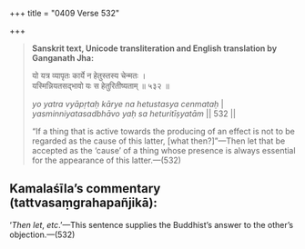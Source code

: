 +++
title = "0409 Verse 532"

+++
> **Sanskrit text, Unicode transliteration and English translation by Ganganath Jha:** 
>
> यो यत्र व्यापृतः कार्ये न हेतुस्तस्य चेन्मतः ।  
> यस्मिन्नियतसद्भावो यः स हेतुरितीष्यताम् ॥ ५३२ ॥ 
>
> *yo yatra vyāpṛtaḥ kārye na hetustasya cenmataḥ* \|  
> *yasminniyatasadbhāvo yaḥ sa heturitīṣyatām* \|\| 532 \|\| 
>
> “If a thing that is active towards the producing of an effect is not to be regarded as the cause of this latter, [what then?]”—Then let that be accepted as the ‘cause’ of a thing whose presence is always essential for the appearance of this latter.—(532)



## Kamalaśīla’s commentary (tattvasaṃgrahapañjikā):

‘*Then let*, *etc*.’—This sentence supplies the Buddhist’s answer to the other’s objection.—(532)


